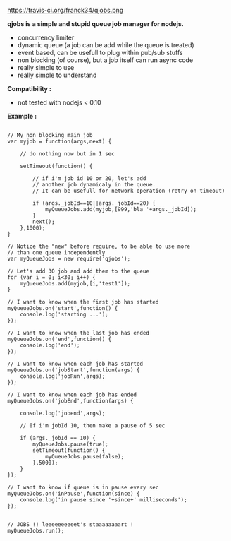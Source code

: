 https://travis-ci.org/franck34/qjobs.png

**qjobs is a simple and stupid queue job manager for nodejs.**

* concurrency limiter
* dynamic queue (a job can be add while the queue is treated)
* event based, can be usefull to plug within pub/sub stuffs 
* non blocking (of course), but a job itself can run async code
* really simple to use
* really simple to understand


**Compatibility :**
* not tested with nodejs < 0.10


**Example :**

```

// My non blocking main job
var myjob = function(args,next) {

    // do nothing now but in 1 sec

    setTimeout(function() {

        // if i'm job id 10 or 20, let's add 
        // another job dynamicaly in the queue.
        // It can be usefull for network operation (retry on timeout) 

        if (args._jobId==10||args._jobId==20) {
            myQueueJobs.add(myjob,[999,'bla '+args._jobId]);
        }
        next();
    },1000);
}

// Notice the "new" before require, to be able to use more 
// than one queue independently
var myQueueJobs = new require('qjobs');

// Let's add 30 job and add them to the queue
for (var i = 0; i<30; i++) {
    myQueueJobs.add(myjob,[i,'test1']);
}

// I want to know when the first job has started
myQueueJobs.on('start',function() {
    console.log('starting ...');
});

// I want to know when the last job has ended
myQueueJobs.on('end',function() {
    console.log('end');
});

// I want to know when each job has started
myQueueJobs.on('jobStart',function(args) {
    console.log('jobRun',args);
});

// I want to know when each job has ended
myQueueJobs.on('jobEnd',function(args) {

    console.log('jobend',args);
    
    // If i'm jobId 10, then make a pause of 5 sec

    if (args._jobId == 10) {
        myQueueJobs.pause(true);
        setTimeout(function() {
            myQueueJobs.pause(false);
        },5000);
    }
});

// I want to know if queue is in pause every sec
myQueueJobs.on('inPause',function(since) {
    console.log('in pause since '+since+' milliseconds');
});


// JOBS !! leeeeeeeeeet's staaaaaaaart !
myQueueJobs.run();


